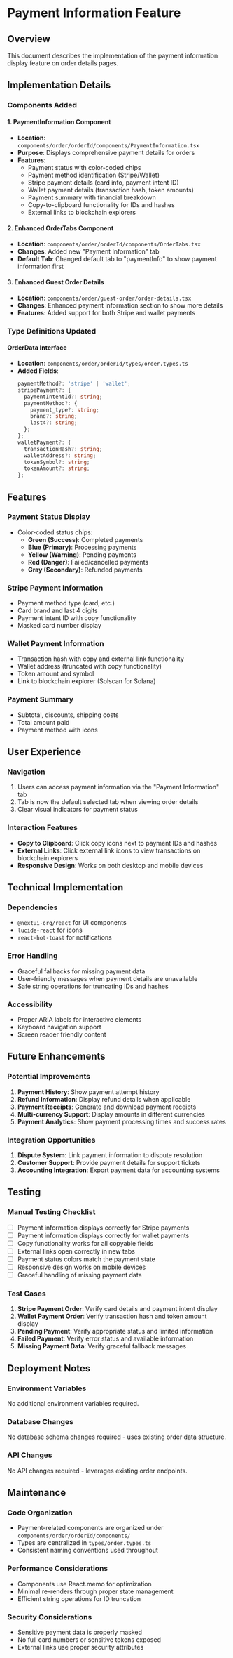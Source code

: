 # Payment Information Feature

## Overview
This document describes the implementation of the payment information display feature on order details pages.

## Implementation Details

### Components Added

#### 1. PaymentInformation Component
- **Location**: `components/order/orderId/components/PaymentInformation.tsx`
- **Purpose**: Displays comprehensive payment details for orders
- **Features**:
  - Payment status with color-coded chips
  - Payment method identification (Stripe/Wallet)
  - Stripe payment details (card info, payment intent ID)
  - Wallet payment details (transaction hash, token amounts)
  - Payment summary with financial breakdown
  - Copy-to-clipboard functionality for IDs and hashes
  - External links to blockchain explorers

#### 2. Enhanced OrderTabs Component
- **Location**: `components/order/orderId/components/OrderTabs.tsx`
- **Changes**: Added new "Payment Information" tab
- **Default Tab**: Changed default tab to "paymentInfo" to show payment information first

#### 3. Enhanced Guest Order Details
- **Location**: `components/order/guest-order/order-details.tsx`
- **Changes**: Enhanced payment information section to show more details
- **Features**: Added support for both Stripe and wallet payments

### Type Definitions Updated

#### OrderData Interface
- **Location**: `components/order/orderId/types/order.types.ts`
- **Added Fields**:
  ```typescript
  paymentMethod?: 'stripe' | 'wallet';
  stripePayment?: {
    paymentIntentId?: string;
    paymentMethod?: {
      payment_type?: string;
      brand?: string;
      last4?: string;
    };
  };
  walletPayment?: {
    transactionHash?: string;
    walletAddress?: string;
    tokenSymbol?: string;
    tokenAmount?: string;
  };
  ```

## Features

### Payment Status Display
- Color-coded status chips:
  - **Green (Success)**: Completed payments
  - **Blue (Primary)**: Processing payments
  - **Yellow (Warning)**: Pending payments
  - **Red (Danger)**: Failed/cancelled payments
  - **Gray (Secondary)**: Refunded payments

### Stripe Payment Information
- Payment method type (card, etc.)
- Card brand and last 4 digits
- Payment intent ID with copy functionality
- Masked card number display

### Wallet Payment Information
- Transaction hash with copy and external link functionality
- Wallet address (truncated with copy functionality)
- Token amount and symbol
- Link to blockchain explorer (Solscan for Solana)

### Payment Summary
- Subtotal, discounts, shipping costs
- Total amount paid
- Payment method with icons

## User Experience

### Navigation
1. Users can access payment information via the "Payment Information" tab
2. Tab is now the default selected tab when viewing order details
3. Clear visual indicators for payment status

### Interaction Features
- **Copy to Clipboard**: Click copy icons next to payment IDs and hashes
- **External Links**: Click external link icons to view transactions on blockchain explorers
- **Responsive Design**: Works on both desktop and mobile devices

## Technical Implementation

### Dependencies
- `@nextui-org/react` for UI components
- `lucide-react` for icons
- `react-hot-toast` for notifications

### Error Handling
- Graceful fallbacks for missing payment data
- User-friendly messages when payment details are unavailable
- Safe string operations for truncating IDs and hashes

### Accessibility
- Proper ARIA labels for interactive elements
- Keyboard navigation support
- Screen reader friendly content

## Future Enhancements

### Potential Improvements
1. **Payment History**: Show payment attempt history
2. **Refund Information**: Display refund details when applicable
3. **Payment Receipts**: Generate and download payment receipts
4. **Multi-currency Support**: Display amounts in different currencies
5. **Payment Analytics**: Show payment processing times and success rates

### Integration Opportunities
1. **Dispute System**: Link payment information to dispute resolution
2. **Customer Support**: Provide payment details for support tickets
3. **Accounting Integration**: Export payment data for accounting systems

## Testing

### Manual Testing Checklist
- [ ] Payment information displays correctly for Stripe payments
- [ ] Payment information displays correctly for wallet payments
- [ ] Copy functionality works for all copyable fields
- [ ] External links open correctly in new tabs
- [ ] Payment status colors match the payment state
- [ ] Responsive design works on mobile devices
- [ ] Graceful handling of missing payment data

### Test Cases
1. **Stripe Payment Order**: Verify card details and payment intent display
2. **Wallet Payment Order**: Verify transaction hash and token amount display
3. **Pending Payment**: Verify appropriate status and limited information
4. **Failed Payment**: Verify error status and available information
5. **Missing Payment Data**: Verify graceful fallback messages

## Deployment Notes

### Environment Variables
No additional environment variables required.

### Database Changes
No database schema changes required - uses existing order data structure.

### API Changes
No API changes required - leverages existing order endpoints.

## Maintenance

### Code Organization
- Payment-related components are organized under `components/order/orderId/components/`
- Types are centralized in `types/order.types.ts`
- Consistent naming conventions used throughout

### Performance Considerations
- Components use React.memo for optimization
- Minimal re-renders through proper state management
- Efficient string operations for ID truncation

### Security Considerations
- Sensitive payment data is properly masked
- No full card numbers or sensitive tokens exposed
- External links use proper security attributes